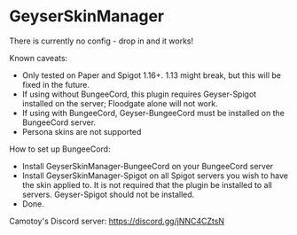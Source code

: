 # GeyserSkinManager

There is currently no config - drop in and it works!

Known caveats:

- Only tested on Paper and Spigot 1.16+. 1.13 might break, but this will be fixed in the future.
- If using without BungeeCord, this plugin requires Geyser-Spigot installed on the server; Floodgate alone will not work.
- If using with BungeeCord, Geyser-BungeeCord must be installed on the BungeeCord server.
- Persona skins are not supported

How to set up BungeeCord:

- Install GeyserSkinManager-BungeeCord on your BungeeCord server
- Install GeyserSkinManager-Spigot on all Spigot servers you wish to have the skin applied to. It is not required that the plugin be installed to all servers. Geyser-Spigot should not be installed.
- Done.

Camotoy's Discord server: https://discord.gg/jNNC4CZtsN
